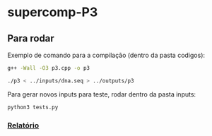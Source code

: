 # supercomp-P3

## Para rodar

Exemplo de comando para a compilação (dentro da pasta codigos):
```bash
g++ -Wall -O3 p3.cpp -o p3

./p3 < ../inputs/dna.seq > ../outputs/p3
```


Para gerar novos inputs para teste, rodar dentro da pasta inputs:

```bash
python3 tests.py
```

### [Relatório](https://github.com/gabriellaec/supercomp-P3/blob/main/comparacao_implementacoes/relatorio.ipynb)

